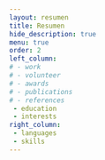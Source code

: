 ```yaml
---
layout: resumen
title: Resumen
hide_description: true
menu: true
order: 2
left_column:
# - work
# - volunteer
# - awards
# - publications
# - references
 - education
 - interests
right_column:
 - languages
 - skills
---
```

